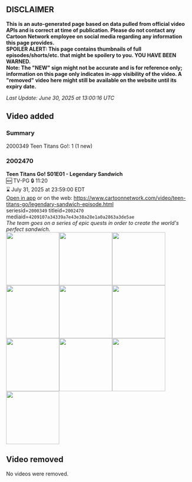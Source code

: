 ## DISCLAIMER
**This is an auto-generated page based on data pulled from official video APIs and is correct at time of publication. Please do not contact any Cartoon Network employee on social media regarding any information this page provides.**  
**SPOILER ALERT: This page contains thumbnails of full episodes/shorts/etc. that might be spoilery to you. YOU HAVE BEEN WARNED.**  
**Note: The "NEW" sign might not be accurate and is for reference only; information on this page only indicates in-app visibility of the video. A "removed" video here might still be available on the website until its expiry date.**  

_Last Update: June 30, 2025 at 13:00:16 UTC_
## Video added
### Summary
2000349 Teen Titans Go!: 1 (1 new)  
### 2002470
**Teen Titans Go! S01E01 - Legendary Sandwich**  
🆕 TV-PG 🔒 11:20  
⌛ July 31, 2025 at 23:59:00 EDT  
[Open in app](https://cnvideo.sercomkc.org/redirector.html?type=cnapp&seriesid=2000349&titleid=2002470&mediaid=4209107a34339a7e43e38a28e1a0a2863a3de5ae) or on the web: https://www.cartoonnetwork.com/video/teen-titans-go/legendary-sandwich-episode.html  
seriesid=`2000349` titleid=`2002470` mediaid=`4209107a34339a7e43e38a28e1a0a2863a3de5ae`  
_The team goes on a series of epic quests in order to create the world's perfect sandwich._  
<a href="https://s3.amazonaws.com/cartoonorchestrator/2002470_001_1280x720.jpg"><img src="https://s3.amazonaws.com/cartoonorchestrator/2002470_001_640x360.jpg" height="144px" /></a><a href="https://s3.amazonaws.com/cartoonorchestrator/2002470_002_1280x720.jpg"><img src="https://s3.amazonaws.com/cartoonorchestrator/2002470_002_640x360.jpg" height="144px" /></a><a href="https://s3.amazonaws.com/cartoonorchestrator/2002470_003_1280x720.jpg"><img src="https://s3.amazonaws.com/cartoonorchestrator/2002470_003_640x360.jpg" height="144px" /></a><a href="https://s3.amazonaws.com/cartoonorchestrator/2002470_004_1280x720.jpg"><img src="https://s3.amazonaws.com/cartoonorchestrator/2002470_004_640x360.jpg" height="144px" /></a><a href="https://s3.amazonaws.com/cartoonorchestrator/2002470_005_1280x720.jpg"><img src="https://s3.amazonaws.com/cartoonorchestrator/2002470_005_640x360.jpg" height="144px" /></a><a href="https://s3.amazonaws.com/cartoonorchestrator/2002470_006_1280x720.jpg"><img src="https://s3.amazonaws.com/cartoonorchestrator/2002470_006_640x360.jpg" height="144px" /></a><a href="https://s3.amazonaws.com/cartoonorchestrator/2002470_007_1280x720.jpg"><img src="https://s3.amazonaws.com/cartoonorchestrator/2002470_007_640x360.jpg" height="144px" /></a><a href="https://s3.amazonaws.com/cartoonorchestrator/2002470_008_1280x720.jpg"><img src="https://s3.amazonaws.com/cartoonorchestrator/2002470_008_640x360.jpg" height="144px" /></a><a href="https://s3.amazonaws.com/cartoonorchestrator/2002470_009_1280x720.jpg"><img src="https://s3.amazonaws.com/cartoonorchestrator/2002470_009_640x360.jpg" height="144px" /></a><a href="https://s3.amazonaws.com/cartoonorchestrator/2002470_010_1280x720.jpg"><img src="https://s3.amazonaws.com/cartoonorchestrator/2002470_010_640x360.jpg" height="144px" /></a>
## Video removed
No videos were removed.  
